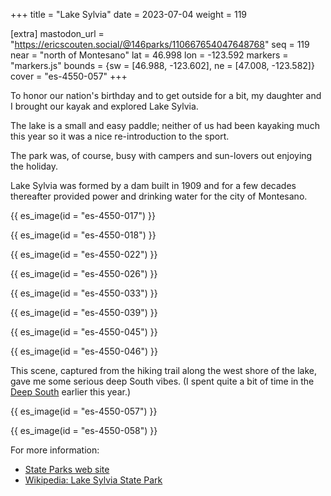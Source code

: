 +++
title = "Lake Sylvia"
date = 2023-07-04
weight = 119

[extra]
mastodon_url = "https://ericscouten.social/@146parks/110667654047648768"
seq = 119
near = "north of Montesano"
lat = 46.998
lon = -123.592
markers = "markers.js"
bounds = {sw = [46.988, -123.602], ne = [47.008, -123.582]}
cover = "es-4550-057"
+++

To honor our nation's birthday and to get outside for a bit, my daughter and I brought our kayak and explored Lake Sylvia.

<!-- more -->

The lake is a small and easy paddle; neither of us had been kayaking much this year so it was a nice re-introduction to the sport.

The park was, of course, busy with campers and sun-lovers out enjoying the holiday.

Lake Sylvia was formed by a dam built in 1909 and for a few decades thereafter provided power and drinking water for the city of Montesano.

{{ es_image(id = "es-4550-017") }}

{{ es_image(id = "es-4550-018") }}

{{ es_image(id = "es-4550-022") }}

{{ es_image(id = "es-4550-026") }}

{{ es_image(id = "es-4550-033") }}

{{ es_image(id = "es-4550-039") }}

{{ es_image(id = "es-4550-045") }}

{{ es_image(id = "es-4550-046") }}

This scene, captured from the hiking trail along the west shore of the lake, gave me some serious deep South vibes. (I spent quite a bit of time in the [Deep South](https://ericscouten.travel/2023/03-18+southeastern-us/) earlier this year.)

{{ es_image(id = "es-4550-057") }}

{{ es_image(id = "es-4550-058") }}

For more information:

* [State Parks web site](https://parks.state.wa.us/534/Lake-Sylvia)
* [Wikipedia: Lake Sylvia State Park](https://en.wikipedia.org/wiki/Lake_Sylvia_State_Park)
